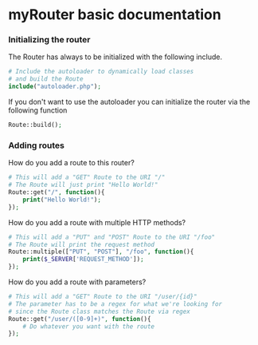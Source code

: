 myRouter basic documentation
======
### Initializing the router
The Router has always to be initialized with the
following include.
```php
# Include the autoloader to dynamically load classes
# and build the Route
include("autoloader.php");
```

If you don't want to use the
autoloader you can initialize the router via the following function
```php
Route::build();
```

### Adding routes
How do you add a route to this router?
```php
# This will add a "GET" Route to the URI "/"
# The Route will just print "Hello World!"
Route::get("/", function(){
    print("Hello World!");
});
```

How do you add a route with multiple HTTP methods?
```php
# This will add a "PUT" and "POST" Route to the URI "/foo"
# The Route will print the request method
Route::multiple(["PUT", "POST"], "/foo", function(){
    print($_SERVER['REQUEST_METHOD']);
});
```

How do you add a route with parameters?
```PHP
# This will add a "GET" Route to the URI "/user/{id}"
# The parameter has to be a regex for what we're looking for
# since the Route class matches the Route via regex
Route::get("/user/([0-9]+)", function(){
    # Do whatever you want with the route
});
```